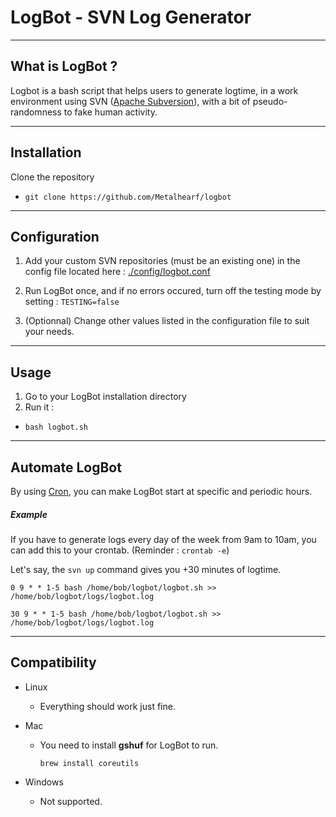 # LogBot - SVN Log Generator

----
## What is LogBot ?

Logbot is a bash script that helps users to generate logtime, in a work environment using SVN ([Apache Subversion](https://subversion.apache.org/)), with a bit of pseudo-randomness to fake human activity.

----
## Installation
Clone the repository
* `git clone https://github.com/Metalhearf/logbot`

----
## Configuration
1. Add your custom SVN repositories (must be an existing one) in the config file located here :
[./config/logbot.conf](https://github.com/Metalhearf/logbot/blob/master/config/logbot.conf)

2. Run LogBot once, and if no errors occured, turn off the testing mode by setting :
`TESTING=false`

3. (Optionnal) Change other values listed in the configuration file to suit your needs.

----
## Usage
1. Go to your LogBot installation directory
2. Run it :
 * `bash logbot.sh`


----
## Automate LogBot

By using [Cron](https://doc.ubuntu-fr.org/cron), you can make LogBot start at specific and periodic hours.

##### Example
If you have to generate logs every day of the week from 9am to 10am, you can add this to your crontab. (Reminder : `crontab -e`)

Let's say, the `svn up` command gives you +30 minutes of logtime.

`0 9 * * 1-5 bash /home/bob/logbot/logbot.sh >> /home/bob/logbot/logs/logbot.log`

`30 9 * * 1-5 bash /home/bob/logbot/logbot.sh >> /home/bob/logbot/logs/logbot.log`

----
## Compatibility
* Linux
    * Everything should work just fine.

* Mac
    * You need to install **gshuf** for LogBot to run.

        `brew install coreutils`

* Windows
    * Not supported.
